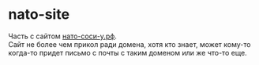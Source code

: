 # nato-site

Часть с сайтом [нато-соси-у.рф](https://xn-----6kc7awhbxbfs.xn--p1ai/).  
Сайт не более чем прикол ради домена, хотя кто знает, может кому-то когда-то придет письмо с почты с таким доменом или же что-то еще.